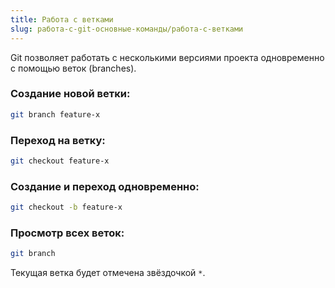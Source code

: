 ```yaml
---
title: Работа с ветками
slug: работа-с-git-основные-команды/работа-с-ветками
---
```


Git позволяет работать с несколькими версиями проекта одновременно с помощью веток (branches).

### Создание новой ветки:

```bash
git branch feature-x
```

### Переход на ветку:

```bash
git checkout feature-x
```

### Создание и переход одновременно:

```bash
git checkout -b feature-x
```

### Просмотр всех веток:

```bash
git branch
```

Текущая ветка будет отмечена звёздочкой `*`.
